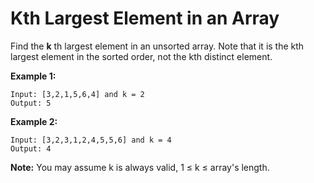 # Kth Largest Element in an Array

Find the __k__ th largest element in an unsorted array. Note that it is the kth largest element in the sorted order, not the kth distinct element.

__Example 1:__

```pseudo
Input: [3,2,1,5,6,4] and k = 2
Output: 5

```

__Example 2:__

```pseudo
Input: [3,2,3,1,2,4,5,5,6] and k = 4
Output: 4
```

__Note:__
You may assume k is always valid, 1 ≤ k ≤ array's length.